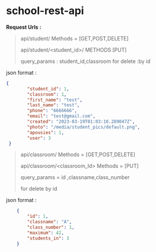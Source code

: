 # school-rest-api

**Request Urls :**

>api/student/ Methods = [GET,POST,DELETE]
>
>api/student/<student_id>/ METHODS [PUT]
>
>query_params : student_id,classroom
for delete :by id

json format :
```json
{
        "student_id": 1,
        "classroom": 1,
        "first_name": "test",
        "last_name": "test",
        "phone": "6666666",
        "email": "test@gmail.com",
        "created": "2023-03-19T01:03:10.289047Z",
        "photo": "/media/student_pics/default.png",
        "apousies": 1,
        "user": 3
 }  
```

>api/classroom/  Methods = [GET,POST,DELETE]
>
>api/classroom/<classroom_Id> Methods = [PUT]
>
>query_params = id ,classname,class_number
>
>for delete by id

json format :
```json
    {
        "id": 1,
        "classname": "A",
        "class_number": 1,
        "maximum": 42,
        "students_in": 3
    }
```



 
 
        
    




